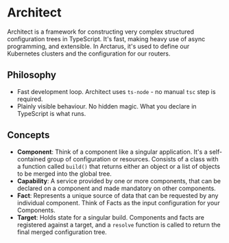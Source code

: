 # Architect

Architect is a framework for constructing very complex structured configuration trees in TypeScript. It's fast, making heavy use of async programming, and extensible. In Arctarus, it's used to define our Kubernetes clusters and the configuration for our routers.

## Philosophy
- Fast development loop. Architect uses `ts-node` - no manual `tsc` step is required.
- Plainly visible behaviour. No hidden magic. What you declare in TypeScript is what runs.

## Concepts

- **Component**: Think of a component like a singular application. It's a self-contained group of configuration or resources. Consists of a class with a function called `build()` that returns either an object or a list of objects to be merged into the global tree.
- **Capability**: A service provided by one or more components, that can be declared on a component and made mandatory on other components.
- **Fact**: Represents a unique source of data that can be requested by any individual component. Think of Facts as the input configuration for your Components.
- **Target**: Holds state for a singular build. Components and facts are registered against a target, and a `resolve` function is called to return the final merged configuration tree.
